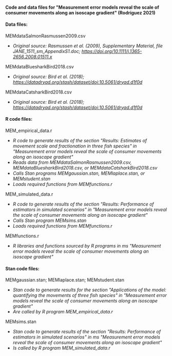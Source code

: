 #### Code and data files for "Measurement error models reveal the scale of consumer movements along an isoscape gradient" (Rodríguez 2021)   

#### Data files:   
MEMdataSalmonRasmussen2009.csv   
* _Original source: Rasmussen et al. (2009), Supplementary Material, file JANE_1511_sm_AppendixS1.doc; https://doi.org/10.1111/j.1365-2656.2008.01511.x_  

MEMdataBluesharkBird2018.csv   
* _Original source: Bird et al. (2018); https://datadryad.org/stash/dataset/doi:10.5061/dryad.d1f0d_

MEMdataCatsharkBird2018.csv   
* _Original source: Bird et al. (2018); https://datadryad.org/stash/dataset/doi:10.5061/dryad.d1f0d_ 

#### R code files:
MEM_empirical_data.r
* _R code to generate results of the section "Results: Estimates of movement scale and fractionation in three fish species" in "Measurement error models
reveal the scale of consumer movements along an isoscape gradient"_   
* _Reads data from MEMdataSalmonRasmussen2009.csv, MEMdataBluesharkBird2018.csv, or MEMdataCatsharkBird2018.csv_   
* _Calls Stan programs MEMgaussian.stan, MEMlaplace.stan, or MEMstudent.stan_   
* _Loads required functions from MEMfunctions.r_   

MEM_simulated_data.r   
* _R code to generate results of the section "Results: Performance of estimators in simulated scenarios" in "Measurement error models reveal the scale of consumer movements along an isoscape gradient"_   
* _Calls Stan program MEMsims.stan_   
* _Loads required functions from MEMfunctions.r_   

MEMfunctions.r   
* _R libraries and functions sourced by R programs in ms "Measurement error models reveal the scale of consumer movements along an isoscape gradient"_   

#### Stan code files:   
MEMgaussian.stan; MEMlaplace.stan; MEMstudent.stan   
* _Stan code to generate results for the section "Applications of the model: quantifying the movements of three fish species" in "Measurement error models reveal the scale of consumer movements along an isoscape gradient"_   
* _Are called by R program MEM_empirical_data.r_   
 
MEMsims.stan   
* _Stan code to generate results of the section "Results: Performance of estimators in simulated scenarios" in ms "Measurement error models reveal the scale of consumer movements along an isoscape gradient"_   
* _Is called by R program MEM_simulated_data.r_   
